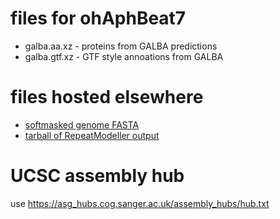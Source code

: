 # files for ohAphBeat7
* galba.aa.xz - proteins from GALBA predictions
* galba.gtf.xz - GTF style annoations from GALBA

# files hosted elsewhere
* [softmasked genome FASTA](https://asg_hubs.cog.sanger.ac.uk/ohAphBeat7/ohAphBeat7.fa.masked)
* [tarball of RepeatModeller output](https://asg_hubs.cog.sanger.ac.uk/ohAphBeat7/ohAphBeat7.tar.xz)

# UCSC assembly hub
use https://asg_hubs.cog.sanger.ac.uk/assembly_hubs/hub.txt

